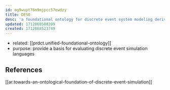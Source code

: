 ```yaml
---
id: og9wupt76m9mjpcc57ewdzy
title: DESO
desc: 'a foundational ontology for discrete event system modeling derived from the foundational ontology UFO'
updated: 1712868588209
created: 1712868523749
---
```


- related: [[prdct.unified-foundational-ontology]]
- purpose: provide a basis for evaluating discrete event simulation languages


## References

[[ar.towards-an-ontological-foundation-of-discrete-event-simulation]]